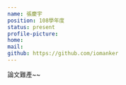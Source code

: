 ```yaml
---
name: 張慶宇
position: 108學年度
status: present
profile-picture:
home:
mail: 
github: https://github.com/iomanker
---
```

論文難產~~